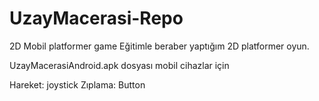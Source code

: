 # UzayMacerasi-Repo
2D Mobil platformer game
Eğitimle beraber yaptığım 2D platformer oyun.

UzayMacerasiAndroid.apk  dosyası mobil cihazlar için

Hareket: joystick
Zıplama: Button
